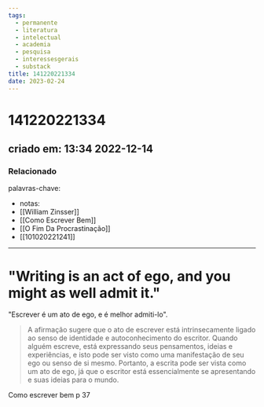 ```yaml
---
tags:
  - permanente
  - literatura
  - intelectual
  - academia
  - pesquisa
  - interessesgerais
  - substack
title: 141220221334
date: 2023-02-24
---
```


# 141220221334

## criado em: 13:34 2022-12-14

### Relacionado

palavras-chave:

- notas: 
- [[William Zinsser]]
- [[Como Escrever Bem]]
- [[O Fim Da Procrastinação]]
- [[101020221241]]
---

# "Writing is an act of ego, and you might as well admit it."

"Escrever é um ato de ego, e é melhor admiti-lo".

>A afirmação sugere que o ato de escrever está intrinsecamente ligado ao senso de identidade e autoconhecimento do escritor. Quando alguém escreve, está expressando seus pensamentos, ideias e experiências, e isto pode ser visto como uma manifestação de seu ego ou senso de si mesmo. Portanto, a escrita pode ser vista como um ato de ego, já que o escritor está essencialmente se apresentando e suas ideias para o mundo.

Como escrever bem p 37
